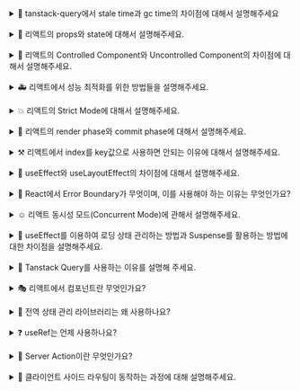<details>
<summary>🚗 tanstack-query에서 stale time과 gc time의 차이점에 대해서 설명해주세요 </summary>
<br/>
TanStack Query에서 `stale time`과 `gc time`은 데이터를 캐싱하고 관리하는 데 중요한 두 가지 설정입니다. 먼저 요약해서 말씀 드려보자면, `stale time`은 **데이터가 얼마나 오래 '신선한 상태'로 유지되는지**를 정하는 시간이고, `gc time`은 **데이터가 오래된 상태가 된 이후에도 캐시에서 얼마 동안 유지될지**를 정하는 시간입니다.

먼저, `stale time`은 데이터를 처음 가져온 후에 그 **데이터를 '신선한' 상태로 간주하는 시간**을 말합니다. 이 기간 동안에는 같은 데이터에 대한 추가적인 네트워크 요청이 일어나지 않고, 캐시에 저장된 데이터를 그대로 사용하게 됩니다. 예를 들어, `stale time`을 5분으로 설정하면, 데이터를 가져오고 나서 5분 동안은 이 데이터가 '신선하다'고 판단해서 네트워크 요청 없이 캐시된 데이터를 계속 사용합니다. `stale time`의 기본값은 0입니다.

반면에 gc time은 **데이터가 '오래된' 상태가 된 이후에도 캐시에 얼마 동안 남아 있을지를 정하는 시간**입니다. stale time이 지나면 데이터는 '오래된' 상태가 되지만, gc time이 설정되어 있으면 지정된 시간 동안 여전히 캐시에서 그 데이터를 유지하게 됩니다. 예를 들어, gc time을 10분으로 설정하면, 데이터가 stale 상태가 된 이후 10분 동안 캐시에 남아 있다가 자동으로 삭제됩니다. tanstack-query에서 설정한 기본 gc time은 5분입니다.

정리해서 말씀드려보자면, `stale time`은 **데이터를 처음 가져온 후 얼마 동안 네트워크 요청 없이 캐시된 데이터를 사용할지**를 정하는 시간이고, `gc time`은 그 **데이터가 오래된 상태가 된 후에도 캐시에 유지될** 시간을 정하는 겁니다. 이렇게 각각의 설정을 통해 데이터를 더 효율적으로 관리하고, 불필요한 네트워크 요청을 줄이면서도 최신 데이터를 가져올 수 있도록 합니다.

</details>
<br/>

<details>
<summary>🫧 리액트의 props와 state에 대해서 설명해주세요.</summary>
<br/>
`props`는 부모 컴포넌트가 자식 컴포넌트에 전달하는 데이터입니다. props는 읽기 전용으로, 자식 컴포넌트는 props를 수정할 수 없습니다.

```tsx
function ChildComponent(props) {
  props.name = "New Name"; // 오류 발생 가능
  return <div>{props.name}</div>;
}
```

이를 통해 컴포넌트 간의 데이터 흐름을 예측 가능하게 만들고, 컴포넌트의 재사용성을 높입니다.

`state`는 컴포넌트 내부에서 관리되는 데이터입니다. state는 동적으로 변경될 수 있으며, 컴포넌트의 렌더링에 영향을 미칩니다. state를 변경하면 컴포넌트는 다시 렌더링되며, UI가 업데이트됩니다. state는 주로 사용자 입력이나 네트워크 요청의 응답에 따라 변하는 데이터를 관리할 때 사용됩니다.

## **props가 자식 컴포넌트에서 변하지 않는 이유는 무엇인가요?**

props가 자식 컴포넌트에서 변하지 않는 이유는 리액트의 **단방향 데이터 흐름 원칙** 때문입니다. 리액트는 부모 컴포넌트가 자식 컴포넌트에 데이터를 전달할 때 단방향으로 전달하도록 설계되었습니다. 이렇게 하면 컴포넌트 간의 데이터 흐름을 예측 가능하고 일관성 있게 만들 수 있어 애플리케이션 상태 관리가 간단해집니다.

props는 **읽기 전용**이기 때문에, 부모 컴포넌트에서 전달된 값이 자식 컴포넌트 내에서 임의로 변경되지 않습니다. 이로 인해, 특정 상태가 어디서 어떻게 변했는지를 예측할 수 있어 버그 발생 가능성을 줄이고 디버깅을 쉽게 합니다.

만약 props가 변경될 수 있다면, 자식 컴포넌트는 독립적으로 동작하지 않게 되고, 재사용이 어려워질 수 있습니다. props가 불변으로 유지됨으로써 컴포넌트는 외부 입력에 의존할 뿐 내부적으로 변경하지 않아 재사용성이 높아지고, 코드의 캡슐화가 강화됩니다.

## **만약 자식 컴포넌트에서 부모 컴포넌트로부터 받은 props를 변경해야한다면 어떻게 해야할까요?**

만약 자식 컴포넌트가 부모로부터 받은 데이터를 수정해야 한다면, 상태를 부모 컴포넌트로 올려 부모 컴포넌트에서 props를 다시 전달하는 방식으로 구현해야 합니다. 이렇게 하면 데이터는 여전히 단방향으로 흐르고, 상태는 부모 컴포넌트가 관리해 일관성을 유지할 수 있습니다. 이러한 기법을 **상태 끌어올리기**라고 합니다.

</details>
<br/>

<details>
<summary>🚧 리액트의 Controlled Component와 Uncontrolled Component의 차이점에 대해서 설명해주세요. </summary>
<br/>
`Controlled Component`는 리액트 상태(state)를 통해 입력값을 제어하는 컴포넌트를 말합니다. 이 방식에서는 입력 요소의 값(value)을 리액트 상태와 동기화하고, 사용자가 입력을 변경할 때마다 onChange 이벤트 핸들러를 통해 상태를 업데이트합니다. useState를 활용한 input value를 제어하는 상황을 예시로 들 수 있습니다. value는 리액트 상태로 관리되며, onChange 이벤트가 발생할 때마다 상태가 업데이트됩니다. **Controlled Component의 주요 장점은 입력값이 리액트의 상태로 관리되므로, 입력값을 쉽게 검증하고, 변경할 수 있으며, 복잡한 폼 로직을 처리하는 데 유리**하다는 것입니다.

`Uncontrolled Component`는 리액트의 상태가 아닌, DOM 자체가 입력값을 제어하는 방식입니다. 즉, 입력 요소의 값은 DOM에서 직접 관리되며, 리액트는 이를 제어하지 않습니다. 이 방식에서는 `ref`를 사용하여 DOM 요소에 직접 접근해 값을 읽어오거나 조작할 수 있습니다.

input과 관련 된 ref는 useRef를 사용해 생성된 참조 객체로, 입력값을 직접 접근하고 조작할 수 있습니다. **Uncontrolled Component는 상대적으로 간단한 폼이나 초기값이 중요한 상황**에서 사용할 수 있습니다.

## **Controlled Component와 Uncontrolled Component를 통해 상태를 관리하는 것 중 어느 상황에 어떤 방법을 선택해야 하나요?**

ref를 사용하면 DOM을 통해 직접 접근하여 값을 읽어오기때문에, 단순한 입력 필드가 포함된 폼에서 ref를 사용하는 것이 더 간단하고 성능이 좋을 수 있습니다. 사용자가 제출 버튼을 클릭했을 때만 입력값을 가져오면 되는 경우를 예로 들 수 있습니다.

만약에 값을 입력할때마다 유효성 검증을 실시간을 해주어야하는 경우에는 Controlled Component를 사용하는 것이 좋습니다.

</details>
<br/>

<details>
<summary>🚑 리액트에서 성능 최적화를 위한 방법들을 설명해주세요. </summary>
<br/>
리액트에서 성능 최적화를 위해 여러 가지 방법을 사용할 수 있는데요. 대표적으로 메모이제이션을 말씀 드릴 수 있겠습니다.

리액트의 `memo`를 사용하여 컴포넌트를 메모이제이션할 수 있습니다. 이는 컴포넌트의 props가 변경되지 않았을 때, 리렌더링을 방지하여 성능을 최적화합니다. 이는 특히 렌더링 비용이 큰 컴포넌트에서 유용합니다.

또한 `useCallback`과 `useMemo`를 활용할 수도 있습니다. `useCallback` 은 함수를 메모이제이션하여 불필요한 함수 재생성을 방지하고, `useMemo`는 값의 재계산을 방지하여 성능을 최적화합니다. 이를 통해 자식 컴포넌트로 전달되는 함수나 값이 변경되지 않으면 리렌더링을 피할 수 있습니다.

마지막으로 `코드 스플리팅`을 활용해볼 수 있습니다. 코드 스플리팅은 큰 애플리케이션을 여러 개의 작은 청크로 나누어, 필요한 청크만 로드하게 하여 초기 로드 시간을 줄입니다. React.lazy와 Suspense를 사용하여 동적으로 컴포넌트를 로드할 수 있습니다.

## **그럼 코드 스플리팅은 어떤 경우에 사용해야할까요?**

첫번째로는 **초기 로딩 시간이 길어지는 경우**입니다. 애플리케이션이 커지면, 초기 로딩에 모든 코드를 로드하는 것이 비효율적일 수 있습니다. 코드 스플리팅을 사용해 초기 로드 시 필요한 핵심 코드만 로드하고, 이후 추가적인 기능은 필요할 때 로드하도록 하면 초기 로딩 속도를 크게 개선할 수 있습니다.

두번째로는 **라우트별 코드 분할이 필요한 경우**입니다. SPA에서는 각 페이지가 별도의 기능과 UI를 가지므로, 라우트별로 필요한 코드만 분리하여 로드할 수 있습니다. 이 방식은 리액트의 React.lazy와 Suspense를 사용하여 라우트별 컴포넌트를 동적으로 불러올 때 유용합니다.

</details>
<br/>

<details>
<summary>💥 리액트의 Strict Mode에 대해서 설명해주세요. </summary>
<br/>
리액트에서 `StrictMode`는 주로 개발 중에 발생할 수 있는 잠재적인 문제를 사전에 감지하고 예방하기 위해 사용됩니다. 몇 가지 주요 목적이 있습니다.

첫째로 오래된 라이프사이클 메서드와 비권장 API의 사용을 감지합니다. 예를 들어, `componentWillMount`, `componentWillReceiveProps`와 같은 메서드는 더 이상 사용이 권장되지 않는데, StrictMode는 이러한 메서드들이 코드에 포함된 경우 경고를 표시해줍니다. 이를 통해 개발자가 최신 React API를 사용하여 보다 안정적이고 효율적인 코드를 작성하도록 돕습니다.

둘째, **의도치 않은 부수 효과를 방지**합니다. 리액트는 컴포넌트의 렌더링이 예측 가능하고 순수하게 이루어지기를 기대합니다. StrictMode는 이를 검증하기 위해 useEffect, useState 등 일부 훅이나 메서드를 두 번씩 실행합니다. 이렇게 두 번 실행되는 이유는, 동일한 결과가 나오는지 확인함으로써 컴포넌트가 사이드 이펙트를 일으키지 않고 순수하게 동작하는지를 검사하기 위함입니다.

이러한 검증이 중요한 이유는 예기치 않은 동작이나 버그를 사전에 방지하기 위해서입니다. 개발 환경에서 두 번씩 실행해봤을 때 문제가 발생하지 않으면, 프로덕션에서도 안전하게 실행된다는 신호라고 볼 수 있습니다. 이 과정에서 부수 효과가 감지되면 개발자는 코드를 수정해야 할 필요가 있습니다.

다만, 이러한 두 번 실행되는 현상은 개발 모드에서만 발생하고, 실제 프로덕션 빌드에서는 정상적으로 한 번만 실행되기 때문에 성능에 영향을 미치지 않습니다.

이렇게 StrictMode는 개발자가 더욱 안전하고 효율적인 코드를 작성할 수 있도록 도와주는 도구라고 말씀드릴 수 있습니다.

</details>
<br/>

<details>
<summary>🐣 리액트의 render phase와 commit phase에 대해서 설명해주세요. </summary>
<br/>
리액트의 렌더링 과정은 크게 두 가지 단계로 나눌 수 있습니다. `render phase`와 `commit phase`입니다.

먼저 `render phase`는 리액트가 변화된 상태나 props에 따라 어떤 **UI가 변경되어야 할지를 결정하는 단계**입니다. 이 과정에서는 실제로 DOM을 업데이트하지 않고, 변경사항을 가상 DOM에서 계산하여 비교합니다. 이 단계는 순수하게 계산과정이기 때문에 성능에 영향을 주지 않도록 중단되거나 다시 실행될 수 있으며, React 18에서 도입된 Concurrent Mode를 통해 비동기적으로 처리될 수도 있습니다.

다음으로 commit phase는 실제로 변화된 **UI를 DOM에 반영하는 단계**입니다. 이때 리액트는 가상 DOM에서 계산된 결과를 실제 DOM에 적용하고, 변화된 UI를 브라우저에 렌더링합니다. 이 과정에서는 useEffect와 같은 사이드 이펙트가 발생하는 훅들이 실행됩니다.

요약해서 말씀드려보자면 render phase는 변화된 UI를 결정하는 과정이고, commit phase는 그 결정된 결과를 실제로 반영하는 단계입니다.

## **그럼 render phase와 commit phase는 어떻게 동기화되나요?**

두가지의 단계로 말씀드릴 수 있습니다. **단계적 진행**과 **병목 관리**입니다. 첫번째로 render phase가 완료되면 리액트는 즉시 commit phase를 실행하지 않고, 다른 높은 우선순위 작업이 있다면 먼저 처리한 후 나중에 commit phase를 실행할 수 있습니다. 이를 통해 React는 동기화가 필요한 작업을 효율적으로 관리하여 사용자 경험을 개선합니다.

두번째로 **병목 관리**입니다. render phase에서 모든 변경 사항이 Fiber Tree에 준비된 상태에서 commit phase로 넘어가므로, render와 commit 단계의 일관성이 유지됩니다. 이렇게 두 단계는 순차적으로 작동하여, UI가 정확하게 동기화되고 불필요한 재렌더링을 방지합니다.

</details>
<br/>

<details>
<summary>⚒️ 리액트에서 index를 key값으로 사용하면 안되는 이유에 대해서 설명해주세요.
 </summary>
<br/>
리액트에서 index를 key로 사용하는 것은 권장되지 않는 이유는 배열의 요소들이 추가되거나 삭제될 때, 배열의 순서가 바뀌는 경우 문제가 발생할 수 있기 때문입니다.

리액트는 key를 통해 리스트에서 어떤 요소가 변경, 추가, 삭제되었는지를 추적합니다. 그러나 index를 key로 사용하면 배열의 순서가 변경될 때 리액트가 요소들을 잘못 인식할 수 있습니다. 예를 들어, 배열에 새로운 요소가 추가되면 그 뒤에 있는 요소들의 인덱스가 모두 바뀌게 됩니다. 리액트는 이를 새로운 요소로 인식해 불필요하게 재렌더링을 하거나, 요소의 상태를 잘못 처리할 수 있습니다.

이로 인해 성능 문제가 발생하거나, 사용자 입력 상태 같은 요소가 의도치 않게 초기화되는 등 예기치 않은 버그가 생길 수 있습니다. 그래서 배열의 순서나 요소 변경에 영향을 받지 않는 고유한 값을 key로 사용하는 것이 좋습니다.

## **key로 사용되는 고유한 값의 생성 방법에는 어떤 것들이 있나요?**

key로 사용할 고유한 값을 생성하는 방법에는 여러 가지가 있습니다. 주로 데이터의 유일성을 보장하고 변하지 않는 값을 사용하는 것이 중요합니다.

이러한 경우 주로 서버의 데이터베이스에서 제공하는 고유 ID를 사용하는 것이 일반적입니다. 또한 `UUID` 같이 전역적으로 고유한 id를 생성이 가능한 라이브러리를 사용해볼 수도 있습니다.

</details>
<br/>

<details>
<summary>👀 useEffect와 useLayoutEffect의 차이점에 대해서 설명해주세요.
 </summary>
<br/>
`useEffect`와 `useLayoutEffect`는 모두 렌더링된 후에 특정 작업을 수행하기 위해 사용됩니다. 하지만 실행되는 **타이밍**과 **용도**가 다릅니다.

먼저, `useEffect`는 **렌더링이 완료되는 시점**에 **비동기적**으로 실행됩니다. 즉, 화면이 실제로 사용자에게 그려진 후에 `useEffect`가 실행되는 방식입니다. 그래서 `useEffect`는 보통 데이터를 가져오는 작업이나 이벤트 리스너 추가 등 렌더링 후에 화면에 직접적인 영향을 주지 않는 작업에 주로 사용됩니다.

반면에 `useLayoutEffect`는 **렌더링 후 DOM이 업데이트되기 직전의 시점**에 **동기적**으로 실행됩니다. 여기서 **동기적**이라는 것은 화면에 내용이 그려지기 전에 모든 레이아웃 관련 작업이 완료된다는 의미입니다. 예를 들어, **DOM의 크기를 측정**하거나 **위치를 조정해야 할** 때 `useLayoutEffect`를 사용하면 즉각적으로 그 변경사항이 반영되어 화면 깜빡임이나 불필요한 재렌더링을 방지할 수 있습니다.

정리하면, **렌더링 후 실행되는 비동기 작업**에는 `useEffect`가 적합하고, 레이아웃 작업이나 DOM 조작과 같이 **화면이 그려지기 전에 완료되어야 하는 작업**에는 `useLayoutEffect`가 적합합니다.

예를 들면, `useEffect`는 사용자 데이터를 API로부터 가져오는 상황에 자주 사용합니다. 데이터가 렌더링 후에 설정되면 화면이 자연스럽게 업데이트되는 것입니다.

```jsx
useEffect(() => {
  fetchData().then((data) => setData(data));
}, []);
```

`useLayoutEffect`는 DOM의 크기를 측정해서, 다른 요소의 위치를 조정해야 할 때 유용합니다. 예를 들어, 어떤 요소의 높이를 측정해 그 높이에 맞춰 레이아웃을 맞추고 싶을 때 사용합니다:

```jsx
useLayoutEffect(() => {
  const height = ref.current.offsetHeight;
  setHeight(height);
}, []);
```

단, `useLayoutEffect` 사용 시 **성능 면에서 주의할 점**이 있습니다. `useLayoutEffect`는 동기적으로 실행되기 때문에 너무 많은 작업이 실행되면 렌더링이 느려질 수 있습니다. 따라서 보통은 `useEffect`를 기본적으로 사용하고, 화면에 영향을 주는 작업만 `useLayoutEffect`로 처리하는 것이 좋습니다.

</details>
<br/>

<details>
<summary>🤪 React에서 Error Boundary가 무엇이며, 이를 사용해야 하는 이유는 무엇인가요?
 </summary>
<br/>
### **Error Boundary란?**

**Error Boundary**는 React **컴포넌트에서 발생하는 오류를 잡아내고, 전체 애플리케이션이 다운되는 것을 방지하기 위한 특수한 컴포넌트**입니다. 일반적으로 클라이언트에서 오류가 발생할 때 표시할 UI를 제공하여, 애플리케이션의 신뢰성과 사용자 경험을 높이는 데 활용됩니다. 클래스형 컴포넌트의 `componentDidCatch`와 `getDerivedStateFromError` 두 가지 라이프사이클 메서드를 사용하여 오류 발생 시의 행동을 정의할 수 있습니다. Error Boundary는 **클래스형 컴포넌트에서만 사용**할 수 있습니다.

### **Error Boundary가 필요한 이유**

React는 기본적으로 비동기 작업에서 발생하는 오류를 자동으로 처리하지 않으므로, 오류가 발생할 경우 페이지 전체가 하얗게 변하거나 사용자 입장에서 알 수 없는 화면이 표시되는 상황이 발생할 수 있습니다. 이는 사용자 경험을 크게 저해하고, 특히 대규모 애플리케이션에서 신뢰성에 큰 문제가 됩니다. **Error Boundary**는 이러한 문제를 해결하여 **에러가 발생한 영역에서 대체 UI를 표시하고, 애플리케이션의 나머지 부분은 정상적으로 동작하도록** 도와줍니다. Error Boundary를 적절히 배치하면, 오류가 발생한 컴포넌트만 대체 UI로 전환되어 애플리케이션의 안정성을 유지하고, 사용자에게 오류 메시지나 대체 화면을 제공하여 더 나은 사용자 경험을 제공합니다. 더불어 Error Boundary는 오류 발생 시의 대체 UI 로직을 **선언형으로** 작성할 수 있게 하여 코드의 가독성과 유지 보수성을 높이는 데 도움이 됩니다.

## **선언형으로 처리한다는 게 무슨 의미이며, 그게 왜 유지 보수성에 도움이 되나요?**

선언형으로 처리한다는 의미는, **개발자가 “무엇을 해야 하는지”를 정의하는 방식**으로, “어떻게 할지”에 대한 세부적인 절차를 직접 작성하지 않아도 된다는 것을 뜻합니다. 예를 들어, Error Boundary에서 “이 컴포넌트가 오류를 감지하면 특정 대체 UI를 보여준다”와 같은 목적을 코드 상에서 명시함으로써, 실제로 오류가 발생할 때 실행되는 세부적인 절차는 컴포넌트가 알아서 처리하게 됩니다.

유지 보수성에 도움이 되는 이유는, **선언형 코드가 명령형 코드에 비해 직관적이고 간결하여 가독성이 높기 때문**입니다. Error Boundary를 예로 들면, 특정 Error Boundary로 감싼 영역이 어떤 방식으로 에러를 처리할지 한 눈에 알 수 있습니다. 또한, 비즈니스 로직과 에러 처리 로직이 명확하게 분리되어 코드의 복잡성이 낮아집니다.

</details>
<br/>

<details>
<summary>☺️ 리액트 동시성 모드(Concurrent Mode)에 관해서 설명해주세요.
 </summary>
<br/>
리액트의 **동시성 모드**는 여러 작업을 **비동기적으로 동시에 처리하면서도 중간에 더 중요한 작업이 들어오면 우선순위를 바꿔서 그 작업을 먼저 처리하는 기능**을 의미합니다. 예전 리액트는 스택 구조로 이루어졌습니다. 즉 한 번 렌더링을 시작하면 끝까지 멈추지 않고 다 처리해야 했습니다. 하지만 동시성 모드에서는 중간에 멈추거나 작업을 잠시 뒤로 미뤄둘 수 있어서 중요한 작업을 먼저 끝낼 수 있게 되었습니다.

이 동시성을 활용하여 리액트는 중요한 작업과 덜 중요한 작업을 나눠서, 덜 중요한 작업은 백그라운드에서 진행하고 중요한 부분은 바로 사용자에게 보여줍니다. 예를 들어 검색창에 뭔가를 입력하고 있을 때, 그에 맞춰 검색 결과가 업데이트되더라도, 리액트가 해당 작업을 백그라운드에서 처리하게 해서 화면이 느려지지 않게 할 수 있습니다.

## **동시성을 활용한 기능에는 무엇이 있나요?**

첫번째로 `startTransition`이란 기능을 이용하면 특정 상태 업데이트를 “덜 중요한 작업”으로 분류해서, 사용자가 클릭하거나 입력하는 반응 같은 중요한 업데이트가 우선적으로 처리 됩니다. 또 `useDeferredValue`라는 훅을 사용하면 값의 업데이트를 잠깐 지연시킬 수 있어서, 사용자가 뭔가 빠르게 입력할 때마다 리렌더링되지 않게 최적화할 수 있습니다.

동시성 모드의 장점은 사용자와 상호작용하는 부분이 훨씬 매끄럽게 느껴진다는 것입니다. 예를 들어, 사용자가 스크롤할 때 다른 무거운 작업이 있다 하더라도, 동시성 모드 덕분에 스크롤이 우선적으로 부드럽게 작동하게 만들 수 있습니다.

## **동시성 기능을 활용할때 주의할 점은 없을까요?**

주의할 점은 모든 컴포넌트에 이 동시성 모드를 무분별하게 적용하면 오히려 성능이 떨어질 수 있다는 점입니다. 그래서 필요한 부분에만 이 동시성 모드를 잘 활용하는 것이 중요하다고 볼 수 있습니다.

## **그럼 동시성이 필요한 부분은 언제인가요?**

동시성이 필요한 상황은 주로 **사용자와의 상호작용이 빈번하고 응답성이 중요한 경우**입니다.

첫 번째 예로, **검색 필터링**이나 **자동 완성** 같은 기능이 있습니다. 사용자가 검색어를 입력할 때마다 결과가 업데이트되는 경우, 모든 입력마다 화면이 리렌더링된다면 앱이 느려지고 입력할 때마다 끊김을 느낄 수 있습니다. 이때 동시성 모드를 사용하면 검색어 입력 자체가 더 중요한 작업이 되어 검색 결과 업데이트는 백그라운드에서 처리되므로, 입력이 빠르고 부드럽게 유지됩니다.

두 번째로, **무거운 데이터나 리스트를 로딩하는 경우**에 유용합니다. 예를 들어 긴 스크롤 목록을 보면서 네트워크를 통해 데이터를 로딩할 때, 새로운 항목을 추가로 불러오는 작업보다 사용자가 현재 보고 있는 화면의 스크롤이 더 중요한 작업입니다. 이때 동시성을 사용하면 로딩은 백그라운드로 넘기고, 스크롤을 최우선으로 부드럽게 렌더링할 수 있습니다.

또한, **애니메이션이 포함된 화면 전환이나 중요도가 높은 사용자 입력 작업**도 동시성을 고려할 만한 케이스입니다. 사용자가 버튼을 클릭했을 때 UI가 즉각적으로 반응하고, 이후에 비동기 작업이 처리되도록 설정해 주면 클릭 시의 지연 없이 상호작용이 자연스러워집니다.

</details>
<br/>

<details>
<summary>
🫢 useEffect를 이용하여 로딩 상태 관리하는 방법과 Suspense를 활용하는 방법에 대한 차이점을 설명해주세요.
 </summary>
<br/>
`Suspense`와 기존 로딩 상태 관리 방식인 `useEffect`와 loading state는 로딩 상태를 관리하는 방식에서 근본적인 차이가 있습니다. 기존 방식에서는 데이터를 불러올 때 useEffect 훅을 사용하고, 로딩 상태를 관리하기 위해 loading이라는 별도의 상태 변수를 만들어야 합니다. 예를 들어, 데이터를 불러오는 동안엔 loading을 true로 설정하고, 데이터가 다 불러온다면 false로 바꾸는 식입니다. 그래서 조건에 따라 로딩 UI를 보여주는 식으로 작동합니다. 이 방식은 간단한 상황에서는 충분히 유효하지만, 여러 개의 비동기 데이터를 다룰 때에는 조건부 렌더링 로직이 복잡해질 수 있습니다.

반면, `Suspense`는 로딩 중인 컴포넌트를 직접 렌더링하지 않고, `Suspense` 컴포넌트의 fallback 속성으로 로딩 UI를 정의하게끔 합니다. 데이터를 기다리는 동안에는 fallback으로 정의된 UI만 보여주고, 데이터가 모두 준비되면 Suspense에 감싸진 컴포넌트를 자연스럽게 표시합니다. 이렇게 로딩 상태를 선언적으로 관리할 수 있기 때문에, 전체적인 코드가 단순해지고 유지보수도 쉬워집니다.

## **Suspense의 단점은 무엇일까요?**

여러 개의 Suspense 컴포넌트를 중첩하거나 트리 구조로 사용할 경우, 각 Suspense가 독립적으로 로딩 상태를 관리하기 때문에 데이터 준비 시점이 다를 수 있습니다. 그 결과 로딩 화면(fallback)이 여러 번 표시되거나 비일관적인 UI 경험이 발생할 수 있습니다. 이를 적절히 제어하기 위해서는 트리의 구조와 데이터 로딩 흐름을 신중하게 설계해야 합니다.

또한 Suspense는 Promise 기반의 비동기 작업만 지원합니다. 따라서 일반적인 fetch 요청에 바로 적용할 수 있는 것이 아니라, 이를 위해 추가적인 라이브러리를 사용하거나 Suspense와 호환되는 형태로 Promise를 관리해야 합니다.

</details>
<br/>

<details>
<summary>
🥸 Tanstack Query를 사용하는 이유를 설명해 주세요.
 </summary>
<br/>
**TanStack Query**는 **서버 상태 관리의 복잡성을 극복하기 위해** 사용하는 라이브러리입니다. 여기서 **서버 상태**란 **서버에서 제공하는 데이터**로, 클라이언트에서 직접 수정할 수 없고 네트워크 요청과 같은 비동기 작업을 통해 가져오거나 갱신해야 하는 데이터를 의미합니다.

TanStack Query를 사용하는 주요 이유는 다음과 같습니다.

첫째, **효율적인 캐싱 처리 기능**을 제공합니다. 이를 통해 동일한 데이터를 반복적으로 요청하지 않아 네트워크 비용을 절감하고, 캐싱된 데이터를 즉시 제공해 더 나은 사용자 경험을 제공할 수 있습니다.

둘째, **비동기 데이터 관리의 복잡성을 줄여줍니다**. TanStack Query는 데이터의 가져오기(fetch), 갱신(refetch), 무효화(invalidate) 등의 작업을 선언적으로 처리할 수 있어 코드가 간결해지고 유지보수가 용이해집니다.

셋째, **에러 및 로딩 상태 관리를 단순화**합니다. `useQuery`와 `useMutation` 훅을 사용하면 서버 데이터와 관련된 로딩, 성공, 실패 상태를 명확하고 직관적으로 처리할 수 있어 로직이 깔끔해집니다.

이처럼 TanStack Query는 서버 상태 관리에서 발생하는 복잡한 문제를 해결하고 개발자가 비즈니스 로직에 더 집중할 수 있도록 도와줍니다.

## **TanStack Query를 사용할 때 발생할 수 있는 단점이나 한계는 무엇인가요?**

TanStack Query는 서버 상태 관리를 간편하게 해주지만, 사용 시 몇 가지 단점 및 한계가 있습니다.

첫째, **캐싱 전략 관리의 복잡성**입니다. TanStack Query는 강력한 캐싱 기능을 제공하지만, `staleTime`, `gcTime` 같은 옵션을 잘못 설정하면, 데이터 갱신 타이밍이 적절하지 않아 최신 데이터가 사용자에게 노출되지 않거나 불필요한 요청이 발생할 수 있습니다.

둘째, **초기 학습 곡선이 존재**합니다. Query Key 설계, 데이터 무효화 등 다양한 개념을 이해하고 적절히 활용해야 하므로 초기에 학습해야 하는 지식의 양이 많습니다.

마지막으로, **클라이언트 상태와 서버 상태 간 의존 관계가 복잡한 경우**, TanStack Query만으로는 해결하기 어려울 수 있습니다. 이때는 Redux, Zustand 등 별도의 상태 관리 라이브러리가 필요할 수 있습니다.

</details>
<br/>

<details>
<summary>
🎭 리액트에서 컴포넌트란 무엇인가요?
 </summary>
<br/>
리액트에서 **컴포넌트는 UI를 구성하는 독립적이고 재사용 가능한 코드 조각**이라고 설명드릴 수 있습니다. 컴포넌트는 특정 기능이나 UI 요소를 캡슐화합니다. 잘 만들어진 컴포넌트는 주로 단일 책임 원칙을 따릅니다.

리액트 내에서 컴포넌트는 크게 **클래스형**과 **함수형**으로 나눌 수 있는데, 최근에는 Hooks의 도입으로 함수형 컴포넌트가 주로 사용되고 있습니다. 함수형 컴포넌트는 더 간결하고 이해하기 쉬운 코드를 작성할 수 있게 해줍니다.

컴포넌트의 주요 장점은 **재사용성**과 **유지보수성**입니다. 예를 들어, 버튼 컴포넌트를 한 번 만들면 여러 페이지에서 다양한 스타일과 기능으로 재사용할 수 있습니다. 또한 컴포넌트는 props를 통해 부모로부터 데이터를 전달받을 수 있어, 동적인 UI를 손쉽게 구현할 수 있습니다.

## **컴포넌트 설계 시 중요하게 고려해야 하는 사항에는 어떤 것들이 있나요?**

React 컴포넌트 설계 시에는 다음과 같은 사항들을 고려해야 합니다.

첫째, **하나의 컴포넌트가 너무 많은 책임을 갖지 않도록 해야 합니다.** 컴포넌트의 역할이 명확하도록 설계해야 합니다. 물론, 이를 고려하지 않아도 정상 작동은 하겠지만, 추후의 유지보수성을 고려해야 하는 상황이라면 하나의 컴포넌트가 너무 많은 책임을 가지지 않도록 하는 것이 중요합니다. 대표적인 예시로, 비즈니스 로직과 UI 로직을 철저히 분리하는 것을 들 수 있습니다.

둘째, **재사용성을 고려**해야 합니다. 만약 특정 컴포넌트가 여러 상황에서 재사용될 가능성이 높다면 유연하게 설계해야 추후 재사용이 용이합니다. props를 통해 필요한 데이터와 동작을 주입받아 다양한 상황에서 쉽게 재사용될 수 있도록 하는 것이 좋습니다. 이를 '컴포넌트가 춤을 춘다'고 비유적으로 표현하기도 합니다.

셋째, **성능 최적화**를 고려해야 합니다. 불필요한 리렌더링을 방지하기 위해 메모이제이션을 적절히 활용하고, 컴포넌트의 크기를 적절히 유지해야 하는 것이 좋습니다.

사실, 이밖에도 고려해야 할 상황이 정말 많으며, 앞서 말씀드린 사항들이 모든 상황에 똑같이 적용되는 것도 아닙니다. 가장 중요한 것은, **각각의 상황에 맞는 컴포넌트를 만드는 것**이라고 생각합니다. 유지보수성, 성능, 재사용성 등이 어떠한 상황에서는 중요할 수도, 어떠한 상황에서는 중요하지 않을 수도 있습니다. 이를 적절하게 판단하여 **당장의 상황에 부합하는 최적의 컴포넌트**를 만들어 내기 위해 고민하는 태도가 중요합니다.

</details>
<br/>

<details>
<summary>💅 전역 상태 관리 라이브러리는 왜 사용하나요?
 </summary>
<br/>
전역 상태 관리 라이브러리를 사용하는 이유에 대해 크게 세 가지를 설명드리겠습니다.

첫째, **컴포넌트 간 상태 공유가 용이해집니다**. 여러 컴포넌트에서 공통적으로 사용되는 상태를 중앙화하여 관리하고, 여러 곳에서 쉽게 접근할 수 있습니다. 부모 컴포넌트에서 자식 컴포넌트에게 상태를 전달하기 위해 여러 컴포넌트를 거치는 "props drilling"을 겪지 않고 상태를 공유할 수 있습니다.

둘째, **관심사 분리가 용이해집니다**. 상태 관리 로직을 컴포넌트에서 분리하여 별도로 관리함으로써, 컴포넌트는 UI 로직에만 집중할 수 있게 됩니다. 예를 들어 Redux에서는 상태 변경 로직을 Reducer에 정의해두고, 컴포넌트 단에서는 Dispatch를 통해 Reducer를 호출하는 방식으로 동작합니다. 이러한 분리는 "관심사의 분리 원칙"을 따르며 코드 재사용성과 테스트 용이성을 높여줍니다.

셋째, **성능 최적화에 도움이 됩니다**. 현대의 상태 관리 라이브러리들은 불필요한 리렌더링을 방지하는 메커니즘을 제공합니다. 예를 들어 Zustand는 구독 메커니즘을 통해 실제로 상태가 변경된 컴포넌트만 리렌더링되도록 보장합니다.

## **전역 상태 관리 라이브러리 도입을 고려할 때 주의할 점이 있나요? 🤔**

**작은 규모의 프로젝트에서는 전역 상태 관리 라이브러리가 오버엔지니어링이 될 수 있다**는 점을 고려해야 합니다. 작은 규모임에도 도입한다면 오히려 불필요한 복잡성이 추가되어 개발 생산성이 저하될 수 있습니다. React의 내장 기능인 `useState`, `useContext`만으로도 충분할 수 있습니다.

프로젝트 규모가 크고 복잡한 상태 관리가 필요하거나, 여러 컴포넌트에서 공유해야 하는 상태가 많은 등 실제로 필요성이 느껴질 때 도입하는 것이 오버엔지니어링을 막을 수 있습니다.

</details>
<br/>

<details>
<summary>❓ useRef는 언제 사용하나요?</summary>
<br/>
`useRef()`는 React의 훅 중 하나로, **컴포넌트 내에서 변경 가능한 값을 저장하고 관리**할 수 있게 해줍니다. `useRef()`는 주로 두 가지 목적에 사용됩니다. **DOM 요소에 접근하거나, 값을 유지하면서도 렌더링을 트리거하지 않기 위해** 사용됩니다.

첫째, `useRef()`는 **DOM 요소에 접근할 때** 사용됩니다. 예를 들어, 특정 DOM 요소에 직접 접근하고 싶을 때 `useRef()`를 사용하여 해당 요소의 참조를 얻을 수 있습니다. 이는 `useEffect()`나 이벤트 핸들러 내에서 해당 DOM 요소에 직접 작업을 수행할 때 유용합니다. 예를 들어, 입력 필드에 포커스를 설정하고 싶을 때, `useRef()`를 사용해 input 요소에 접근할 수 있습니다.

```jsx
const inputRef = useRef(null);

useEffect(() => {
  inputRef.current.focus(); // 컴포넌트 마운트 시 input에 포커스를 맞춘다.
}, []);

return <input ref={inputRef} />;
```

둘째, **useRef는 값을 유지하면서도 렌더링을 트리거하지 않기 위해** 사용됩니다. 일반적으로 상태 값을 관리할 때 사용하는 `useState()`는 상태 변화가 리렌더링을 트리거하는 반면, `useRef()`는 값이 변경되어도 리렌더링을 트리거하지 않습니다. 예를 들어, 타이머 id를 추적할 때 `useRef()`를 사용할 수 있습니다.

```jsx
const timerRef = useRef(null);

const startTimer = () => {
  timerRef.current = setInterval(() => {
    console.log("타이머 실행");
  }, 1000);
};

const stopTimer = () => {
  clearInterval(timerRef.current); // 타이머를 정지한다.
};
```

위 예시에서 `useRef()`를 이용하여 타이머의 id를 추적하면서도 해당 상태 값이 업데이트될 때 컴포넌트를 리렌더링하지 않습니다.

</details>
<br/>

<details>
<summary>🛜 Server Action이란 무엇인가요?</summary>
<br/>
Server Action은 Next.js에서 제공하는 기능으로, **서버에서 실행되며 브라우저에서 호출할 수 있는 비동기 함수**입니다. 이 기능은 서버 로직을 직접 호출함으로써 클라이언트와 서버 간의 상호작용을 간소화할 수 있게 해줍니다. 예를 들면 백엔드 서버와 API 통신을 하는 대신 Next 서버에서 데이터베이스에 직접 접근하는 식으로 활용할 수 있습니다.

### **사용 방법**

Server Action은 `use server` 디렉티브를 사용하여 정의할 수 있습니다. 이 디렉티브는 함수가 서버에서만 실행되도록 지정합니다.

```tsx
"use server";

export async function createReviewAction(data: FormData) {
  const content = data.get("content");
  // 데이터베이스 저장 등의 작업
}
```

```tsx
// 컴포넌트에서 사용
<form action={createReviewAction}>
  <textarea name="content" required />
  <button type="submit">Submit</button>
</form>
```

이처럼 Server Action을 이용하면 폼이 제출될 때 해당 정보를 가지고 데이터베이스 저장과 같은 서버 작업을 수행할 수 있습니다.

## **Server Action의 장점은 무엇인가요? 🤔**

첫째, **클라이언트와 서버 간 상호작용을 간소화할 수 있습니다**. 기존에는 데이터베이스와 관련된 처리를 위해 백엔드 API와 통신하는 방식을 사용했습니다. 만약 Server Action을 이용한다면 백엔드 API와 통신하지 않고, Next 서버에서 직접 데이터베이스 작업을 수행할 수 있습니다. 이러한 점은 개발 생산성 향상에 도움이 될 수 있습니다. 또한 네트워크 통신을 줄여 성능 면에서도 이점이 있을 수 있습니다.

둘째, **Server Action 로직은 클라이언트에 전송되지 않습니다**. 이는 보안에 도움이 될 수 있습니다. 외부에 노출되면 안 되는 정보나 로직을 숨기는 데 활용할 수 있습니다. 더불어 클라이언트 단의 일부 로직을 Server Action으로 옮긴다면 번들의 크기가 줄어드는 데도 기여할 수 있습니다.

셋째, **JS가 로드되기 이전의 시점에도 서버와 상호작용할 수 있게 됩니다**. Server Action은 html `<form>`의 `action` 속성을 이용하여 폼 데이터를 서버에 전송합니다. 따라서 JS가 로드되지 않거나 비활성화되어도 서버와 통신이 가능하다는 장점이 있습니다.

</details>
<br/>

<details>
<summary>👊 클라이언트 사이드 라우팅이 동작하는 과정에 대해 설명해주세요.</summary>
<br/>
클라이언트 사이드 라우팅은 브라우저에서 페이지를 전환할 때 전체 페이지를 다시 불러오지 않고, 현재 로딩된 애플리케이션 내에서 필요한 컴포넌트만 교체하는 방식입니다.

클라이언트 사이드 라우팅의 과정에 대해 구체적으로 설명드리겠습니다.

기본적으로 사용자가 <Link to="/about">About</Link>와 같은 요소를 클릭하면, 브라우저는 바뀐 URL에 따라 전체 페이지를 다시 로드하려고 합니다. 하지만 React Router와 같은 라이브러리를 사용할 경우, 이 기본 동작은 막히게 됩니다.

이때 라우터는 window.history.pushState() 메서드를 호출하여 브라우저의 URL을 바꾸면서도, 실제로 서버에 요청은 보내지 않습니다. 즉, 브라우저 히스토리에 해당 URL을 추가만 할 뿐, 아무런 렌더링도 일으키지 않습니다. 대신 라우터는 별도로 현재 URL이 변경되었는지 감지하고, 그 경로에 매핑된 React 컴포넌트를 찾아서 렌더링합니다.

예를 들어, /about이라는 경로로 이동하면, Javascript 코드에 의해 라우터가 내부적으로 정의된 <Route path="/about" element={<AboutPage />}> 항목을 찾고, 이때 <AboutPage /> 컴포넌트가 렌더링됩니다. 이렇게 하면 전체 HTML을 다시 불러오지 않아도 브라우저가 마치 새로운 페이지로 이동한 것처럼 보이게 됩니다.

또한, 이 과정에서 필요한 데이터가 있다면, 새롭게 렌더링된 컴포넌트 내에서 useEffect() 등을 통해 API 요청을 보내거나 상태를 업데이트합니다. 이러한 동작이 JavaScript로 이뤄지기 때문에, 네트워크 요청은 서버 HTML이 아니라 데이터에 집중되고, 사용자에게는 빠른 페이지 전환을 제공할 수 있게 됩니다.

그리고 브라우저의 "뒤로 가기"나 "앞으로 가기" 버튼을 눌렀을 때는 popstate 이벤트가 발생합니다. 이때도 React Router는 해당 이벤트를 구독하고 있다가, 바뀐 URL을 다시 분석해서 그에 맞는 컴포넌트를 렌더링합니다. 따라서 사용자가 뒤로가기 버튼을 눌러도 전체 리프레시가 일어나지 않고, CSR 방식으로 화면 전환만 일어나게 됩니다.

</details>
<br/>
